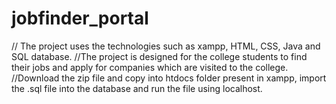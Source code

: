 # jobfinder_portal 
// The project uses the technologies such as xampp, HTML, CSS, Java and SQL database.
//The project is designed for the college students to find their jobs and apply for companies which are visited to the college.
//Download the zip file and copy into htdocs folder present in xampp, import the .sql file into the database and run the file using localhost.
